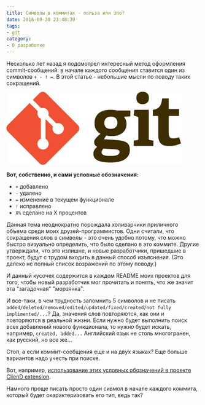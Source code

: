 ```yaml
---
title: Символы в коммитах - польза или зло?
date: 2016-09-30 23:48:39
tags:
- git
category:
- О разработке
---
```


Несколько лет назад я подсмотрел интересный метод оформления commit-сообщений: в начале каждого сообщения ставится один из символов `+ - ! =`. В этой статье - небольшие мысли по поводу таких сокращений.

<!-- more -->

![](/content/2013/07/Git-Logo-2Color.jpg)

**Вот, собственно, и сами условные обозначения:**
- `+` добавлено
- `-` удалено
- `=` изменение в текущем функционале
- `!` исправлено
- `Х%` сделано на Х процентов

Данная тема неоднократно порождала холиварчики приличного объема среди моих друзей-программистов. Одни считали, что сокращения слов в символы - это очень удобно потому, что можно быстро визуально определить, что было сделано в это коммите. Другие утверждали, что это излишне, и новые разработчики, пришедшие в проект, будут с трудом входить в данный способ изъяснения. (Это далеко не полный список возражений по этому поводу.)

И данный кусочек содержится в каждом README моих проектов для того, чтобы новый разработчик мог прочитать и понять, что же значит эта "загадочная" "морзянка". 

И все-таки, в чем трудность запомнить 5 символов и не писать `added/deleted/removed/edited/updated/fixed/created/not fully implimented/...`? Да, значения слов повторяются, как они и повторяются в реальной жизни. Если нужно будет выполнить поиск всех добавлений нового функционала, то нужно будет искать, например, `created, added...` Английский язык не столь многогранен, как русский, но все же...

Стоп, а если коммит-сообщения еще и на двух языках? Еще больше вариантов надо учесть при поиске. 

Вот, например, [использование этих условных обозначений в проекте ClienD extension](https://github.com/ClienDDev/ClienD-ext/commits/dev). 

Намного проще писать просто один сивмол в начале каждого коммита, который будет охарактеризовать его тип, ведь так?
